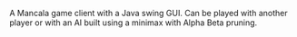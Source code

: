 A Mancala game client with a Java swing GUI.  Can be played with another player or with an AI built using a minimax with Alpha Beta pruning.  
